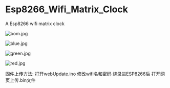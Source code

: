 # Esp8266_Wifi_Matrix_Clock
A Esp8266 wifi matrix clock 

![bom.jpg](https://github.com/yuan910715/Esp8266_Wifi_Matrix_Clock/blob/master/Pics/bom.jpg?raw=true)

![blue.jpg](https://github.com/yuan910715/Esp8266_Wifi_Matrix_Clock/blob/master/Pics/blue.jpg?raw=true)

![green.jpg](https://github.com/yuan910715/Esp8266_Wifi_Matrix_Clock/blob/master/Pics/green.jpg?raw=true)

![red.jpg](https://github.com/yuan910715/Esp8266_Wifi_Matrix_Clock/blob/master/Pics/red.jpg?raw=true)


固件上传方法: 打开webUpdate.ino 修改wifi名和密码 烧录进ESP8266后 打开网页上传.bin文件  

